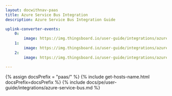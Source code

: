 ```yaml
---
layout: docwithnav-paas
title: Azure Service Bus Integration
description: Azure Service Bus Integration Guide

uplink-converter-events:
    0:
        image: https://img.thingsboard.io/user-guide/integrations/azure-service-bus/azure-service-bus-integration-send-check-uplink-2-pe.png
    1:
        image: https://img.thingsboard.io/user-guide/integrations/azure-service-bus/azure-service-bus-integration-send-check-uplink-3-pe.png
    2:
        image: https://img.thingsboard.io/user-guide/integrations/azure-service-bus/azure-service-bus-integration-send-check-uplink-4-pe.png

---
```

{% assign docsPrefix = "paas/" %}
{% include get-hosts-name.html docsPrefix=docsPrefix %}
{% include docs/pe/user-guide/integrations/azure-service-bus.md %}
